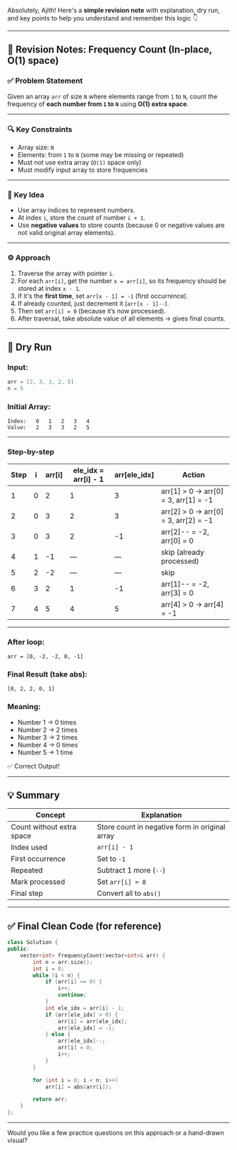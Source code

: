 Absolutely, Ajith! Here's a **simple revision note** with explanation, dry run, and key points to help you understand and remember this logic 👇

---

## 📘 **Revision Notes: Frequency Count (In-place, O(1) space)**

### ✅ **Problem Statement**

Given an array `arr` of size `N` where elements range from `1` to `N`, count the frequency of **each number from `1` to `N`** using **O(1) extra space**.

---

### 🔍 **Key Constraints**

* Array size: `N`
* Elements: from `1` to `N` (some may be missing or repeated)
* Must not use extra array (`O(1)` space only)
* Must modify input array to store frequencies

---

### 🧠 **Key Idea**

* Use array indices to represent numbers.
* At index `i`, store the count of number `i + 1`.
* Use **negative values** to store counts (because 0 or negative values are not valid original array elements).

---

### ⚙️ **Approach**

1. Traverse the array with pointer `i`.
2. For each `arr[i]`, get the number `x = arr[i]`, so its frequency should be stored at index `x - 1`.
3. If it's the **first time**, set `arr[x - 1] = -1` (first occurrence).
4. If already counted, just decrement it (`arr[x - 1]--`).
5. Then set `arr[i] = 0` (because it’s now processed).
6. After traversal, take absolute value of all elements → gives final counts.

---

## 🧪 **Dry Run**

### Input:

```cpp
arr = [2, 3, 3, 2, 5]
n = 5
```

### Initial Array:

```
Index:   0   1   2   3   4
Value:   2   3   3   2   5
```

---

### Step-by-step

| Step | i | arr\[i] | ele\_idx = arr\[i] - 1 | arr\[ele\_idx] | Action                                  |
| ---- | - | ------- | ---------------------- | -------------- | --------------------------------------- |
| 1    | 0 | 2       | 1                      | 3              | arr\[1] > 0 → arr\[0] = 3, arr\[1] = -1 |
| 2    | 0 | 3       | 2                      | 3              | arr\[2] > 0 → arr\[0] = 3, arr\[2] = -1 |
| 3    | 0 | 3       | 2                      | -1             | arr\[2]-- = -2, arr\[0] = 0             |
| 4    | 1 | -1      | —                      | —              | skip (already processed)                |
| 5    | 2 | -2      | —                      | —              | skip                                    |
| 6    | 3 | 2       | 1                      | -1             | arr\[1]-- = -2, arr\[3] = 0             |
| 7    | 4 | 5       | 4                      | 5              | arr\[4] > 0 → arr\[4] = -1              |

---

### After loop:

```
arr = [0, -2, -2, 0, -1]
```

### Final Result (take abs):

```
[0, 2, 2, 0, 1]
```

### Meaning:

* Number 1 → 0 times
* Number 2 → 2 times
* Number 3 → 2 times
* Number 4 → 0 times
* Number 5 → 1 time

✅ Correct Output!

---

## 💡 Summary

| Concept                   | Explanation                                    |
| ------------------------- | ---------------------------------------------- |
| Count without extra space | Store count in negative form in original array |
| Index used                | `arr[i] - 1`                                   |
| First occurrence          | Set to `-1`                                    |
| Repeated                  | Subtract 1 more (`--`)                         |
| Mark processed            | Set `arr[i] = 0`                               |
| Final step                | Convert all to `abs()`                         |

---

## ✅ Final Clean Code (for reference)

```cpp
class Solution {
public:
    vector<int> frequencyCount(vector<int>& arr) {
        int n = arr.size();
        int i = 0;
        while (i < n) {
            if (arr[i] <= 0) {
                i++;
                continue;
            }
            int ele_idx = arr[i] - 1;
            if (arr[ele_idx] > 0) {
                arr[i] = arr[ele_idx];
                arr[ele_idx] = -1;
            } else {
                arr[ele_idx]--;
                arr[i] = 0;
                i++;
            }
        }

        for (int i = 0; i < n; i++)
            arr[i] = abs(arr[i]);

        return arr;
    }
};
```

---

Would you like a few practice questions on this approach or a hand-drawn visual?
